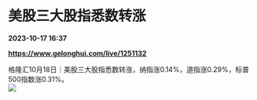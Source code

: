 # 美股三大股指悉数转涨

**2023-10-17 16:37**

**https://www.gelonghui.com/live/1251132**

格隆汇10月18日｜美股三大股指悉数转涨，纳指涨0.14%，道指涨0.29%，标普500指数涨0.31%。  
![](https://img3.gelonghui.com/28683-0227086f-3abc-4b4f-80d2-0c7b766e2d56.png)